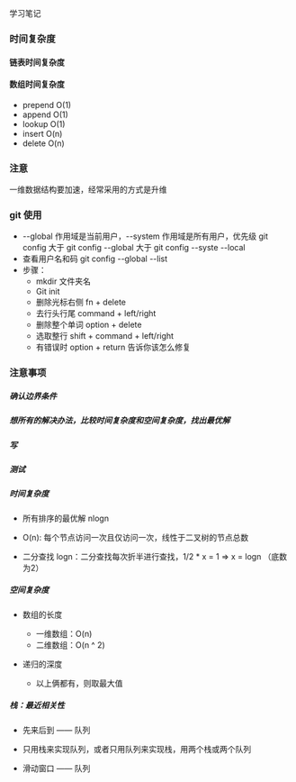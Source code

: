 学习笔记

### 时间复杂度

#### 链表时间复杂度

#### 数组时间复杂度

- prepend  O(1)
- append O(1)
- lookup O(1)
- insert O(n)
- delete O(n)

### 注意

一维数据结构要加速，经常采用的方式是升维

### git 使用

- --global 作用域是当前用户，--system 作用域是所有用户，优先级 git config 大于 git config --global 大于 git config   --syste  --local 
- 查看用户名和码
  git config --global --list
- 步骤：
  - mkdir 文件夹名
  - Git init
  - 删除光标右侧 fn + delete
  - 去行头行尾 command + left/right
  - 删除整个单词 option + delete
  - 选取整行 shift + command + left/right
  - 有错误时 option + return 告诉你该怎么修复

### 注意事项

#####  确认边界条件

#####  想所有的解决办法，比较时间复杂度和空间复杂度，找出最优解

#####  写

#####  测试

#####  时间复杂度

- 所有排序的最优解 nlogn

- O(n): 每个节点访问一次且仅访问一次，线性于二叉树的节点总数

- 二分查找 logn：二分查找每次折半进行查找，1/2 * x = 1  =>  x = logn （底数为2）

##### 空间复杂度

- 数组的长度
  - 一维数组：O(n)
  - 二维数组：O(n ^ 2)

- 递归的深度
  - 以上俩都有，则取最大值

#####  栈：最近相关性

- 先来后到 —— 队列

- 只用栈来实现队列，或者只用队列来实现栈，用两个栈或两个队列

- 滑动窗口 —— 队列

